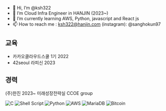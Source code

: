 - 👋 Hi, I’m @ksh322
- 👀 I’m Cloud Infra Engineer in HANJIN (2023~)
- 🌱 I’m currently learning AWS, Python, javascript and React js
- 📫 How to reach me : ksh322@hanjin.com (instagram): @sanghokun97
## 교육 </br>
- 카카오클라우드스쿨 1기 2022 <br>
- 42seoul 라피신 2023 <br/>


## 경력</br>
(주)한진 2023~ 미래성장전략실 CCOE group<br> 

![C](https://img.shields.io/badge/c-%2300599C.svg?style=for-the-badge&logo=c&logoColor=white)
![Shell Script](https://img.shields.io/badge/shell_script-%23121011.svg?style=for-the-badge&logo=gnu-bash&logoColor=white)
![Python](https://img.shields.io/badge/python-3670A0?style=for-the-badge&logo=python&logoColor=ffdd54)
![AWS](https://img.shields.io/badge/AWS-%23FF9900.svg?style=for-the-badge&logo=amazon-aws&logoColor=white)
![MariaDB](https://img.shields.io/badge/MariaDB-003545?style=for-the-badge&logo=mariadb&logoColor=white)
![Bitcoin](https://img.shields.io/badge/Bitcoin-000?style=for-the-badge&logo=bitcoin&logoColor=white)
<!---
ksh322/ksh322 is a ✨ special ✨ repository because its `README.md` (this file) appears on your GitHub profile.
You can click the Preview link to take a look at your changes.
--->
